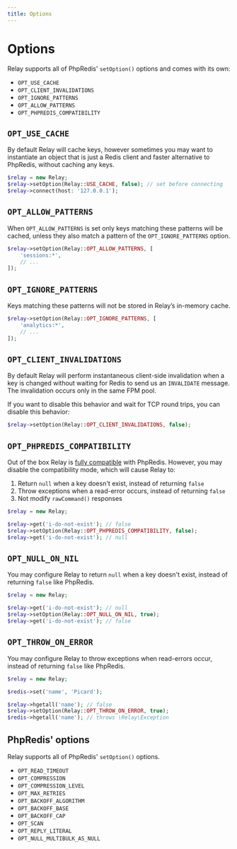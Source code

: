 ```yaml
---
title: Options
---
```


# Options

Relay supports all of PhpRedis' `setOption()` options and comes with its own:

- `OPT_USE_CACHE`
- `OPT_CLIENT_INVALIDATIONS`
- `OPT_IGNORE_PATTERNS`
- `OPT_ALLOW_PATTERNS`
- `OPT_PHPREDIS_COMPATIBILITY`

## `OPT_USE_CACHE`

By default Relay will cache keys, however sometimes you may want to instantiate an object that is just a Redis client and faster alternative to PhpRedis, without caching any keys.

```php
$relay = new Relay;
$relay->setOption(Relay::USE_CACHE, false); // set before connecting
$relay->connect(host: '127.0.0.1');
```

## `OPT_ALLOW_PATTERNS`

When `OPT_ALLOW_PATTERNS` is set only keys matching these patterns will be cached, unless they also match a pattern of the `OPT_IGNORE_PATTERNS` option.

```php
$relay->setOption(Relay::OPT_ALLOW_PATTERNS, [
    'sessions:*',
    // ...
]);
```

## `OPT_IGNORE_PATTERNS`

Keys matching these patterns will not be stored in Relay’s in-memory cache.

```php
$relay->setOption(Relay::OPT_IGNORE_PATTERNS, [
    'analytics:*',
    // ...
]);
```

## `OPT_CLIENT_INVALIDATIONS`

By default Relay will perform instantaneous client-side invalidation when a key is changed without waiting for Redis to send us an `INVALIDATE` message. The invalidation occurs only in the same FPM pool.

If you want to disable this behavior and wait for TCP round trips, you can disable this behavior:

```php
$relay->setOption(Relay::OPT_CLIENT_INVALIDATIONS, false);
```

## `OPT_PHPREDIS_COMPATIBILITY`

Out of the box Relay is [fully compatible](/docs/1.x/compatibility) with PhpRedis. However, you may disable the compatibility mode, which will cause Relay to:

1. Return `null` when a key doesn't exist, instead of returning `false`
2. Throw exceptions when a read-error occurs, instead of returning `false`
3. Not modify `rawCommand()` responses

```php
$relay = new Relay;

$relay->get('i-do-not-exist'); // false
$relay->setOption(Relay::OPT_PHPREDIS_COMPATIBILITY, false);
$relay->get('i-do-not-exist'); // null
```

## `OPT_NULL_ON_NIL`

You may configure Relay to return `null` when a key doesn't exist, instead of returning `false` like PhpRedis.

```php
$relay = new Relay;

$relay->get('i-do-not-exist'); // null
$relay->setOption(Relay::OPT_NULL_ON_NIL, true);
$relay->get('i-do-not-exist'); // false
```

## `OPT_THROW_ON_ERROR`

You may configure Relay to throw exceptions when read-errors occur, instead of returning `false` like PhpRedis.

```php
$relay = new Relay;

$redis->set('name', 'Picard');

$relay->hgetall('name'); // false
$relay->setOption(Relay::OPT_THROW_ON_ERROR, true);
$redis->hgetall('name'); // throws \Relay\Exception
```

## PhpRedis' options

Relay supports all of PhpRedis' `setOption()` options.

- `OPT_READ_TIMEOUT`
- `OPT_COMPRESSION`
- `OPT_COMPRESSION_LEVEL`
- `OPT_MAX_RETRIES`
- `OPT_BACKOFF_ALGORITHM`
- `OPT_BACKOFF_BASE`
- `OPT_BACKOFF_CAP`
- `OPT_SCAN`
- `OPT_REPLY_LITERAL`
- `OPT_NULL_MULTIBULK_AS_NULL`
